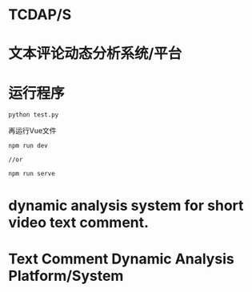 # TCDAP/S

# 文本评论动态分析系统/平台

# 运行程序
```
python test.py
```

再运行Vue文件
```
npm run dev

//or

npm run serve

```
# dynamic analysis system for short video text comment.

# Text Comment Dynamic Analysis Platform/System
